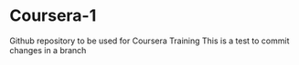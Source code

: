 # Coursera-1
Github repository to be used for Coursera Training
This is a test to commit changes in a branch
